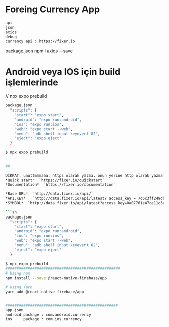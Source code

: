 # Foreing Currency App
```sh 
api
json
axios
debug
currency api : https://fixer.io
```

package.json
npm i axios --save




# Android veya IOS için build işlemlerinde 
// npx expo prebuild
```sh 
package.json
  "scripts": {
    "start": "expo start",
    "android": "expo run:android",
    "ios": "expo run:ios",
    "web": "expo start --web",
    "menu": "adb shell input keyevent 82",
    "eject": "expo eject"
  }
  
$ npx expo prebuild 


##
---
DİKKAT: unuttmmmaaa: https olarak yazma. onun yerine http olarak yazmalısın.
*Quick start*  `https://fixer.io/quickstart`
*Documentation*  `https://fixer.io/documentation`

*Base URL*  `http://data.fixer.io/api/`
*API.KEY*   `http://data.fixer.io/api/latest? access_key = 7c6c3ff249dbeb08e0c98e8fe6b869f2`
*SYMBOL*  `http://data.fixer.io/api/latest?access_key=0a07761e47ce11c343b158db8f1a667f&symbols=EUR,USD,TRY`

```sh 
package.json
  "scripts": {
    "start": "expo start",
    "android": "expo run:android",
    "ios": "expo run:ios",
    "web": "expo start --web",
    "menu": "adb shell input keyevent 82",
    "eject": "expo eject"
  }
  
$ npx expo prebuild  
###################################################
# Using npm
npm install --save @react-native-firebase/app

# Using Yarn
yarn add @react-native-firebase/app


##################################################
app.json 
android package : com.android.currency
ios     package : com.ios.currency
```
